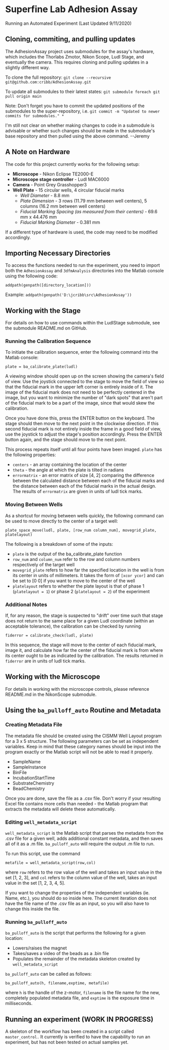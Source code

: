 # Superfine Lab Adhesion Assay
Running an Automated Experiment (Last Updated 9/11/2020)

## Cloning, commiting, and pulling updates
The AdhesionAssay project uses submodules for the assay's hardware, which includes the Thorlabs Zmotor, Nikon Scope, Ludl Stage, and eventually the camera. This requires cloning and pulling updates in a slightly different way.

To clone the full repository: `git clone --recursive git@github.com:cribb/AdhesionAssay.git`

To update all submodules to their latest states: `git submodule foreach git pull origin main`

Note: Don't forget you have to commit the updated positions of the submodules to the super-repository, i.e. `git commit -m "Updated to newer commits for submodules." *`

I'm still not clear on whether making changes to code in a submodule is advisable or whether such changes should be made in the submodule's base repository and then pulled using the above command. --Jeremy

## A Note on Hardware

The code for this project currently works for the following setup:

- **Microscope** - Nikon Eclipse TE2000-E
- **Microscope stage controller** - Ludl MAC6000
- **Camera** - Point Grey Grasshopper3
- **Well Plate** - 15 circular wells, 4 circular fiducial marks
	- _Well Diameter_ - 8.8 mm
	- _Plate Dimension_ - 3 rows (11.79 mm between well centers), 5 columns (16.2 mm between well centers)
	- _Fiducial Marking Spacing (as measured from their centers)_ - 69.6 mm x 44.476 mm 
	- _Fiducial Marking Diameter_ - 0.381 mm
	
If a different type of hardware is used, the code may need to be modified accordingly.

## Importing Necessary Directories

To access the functions needed to run the experiment, you need to import both the `AdhesionAssay` and `3dfmAnalysis` directories into the Matlab console 
using the following code:

`addpath(genpath([directory_location]))`

Example: `addpath(genpath('D:\jcribb\src\AdhesionAssay'))`


## Working with the Stage

For details on how to use commands within the LudlStage submodule, see the submodule README.md on GitHub.

### Running the Calibration Sequence

To initiate the calibration sequence, enter the following command into the Matlab console:

`plate = ba_calibrate_plate(ludl)`

A viewing window should open up on the screen showing the camera's field of view. Use the joystick connected to the stage to move the field of view so 
that the fiducial mark in the upper left corner is entirely inside of it. The image of the fiducial mark does not need to be perfectly centered in the 
image, but you want to minimize the number of "dark spots" that aren't part of the fiducial mark to be a part of the image, since that would skew the
calibration. 

Once you have done this, press the ENTER button on the keyboard. The stage should then move to the next point in the clockwise direction. If this 
second fiducial mark is not entirely inside the frame in a good field of view, use the joystick to adjust the stage's position accordingly. Press the 
ENTER button again, and the stage should move to the next point.

This process repeats itself until all four points have been imaged. `plate` has the following properties:

- `centers` - an array containing the location of the center
- `theta` - the angle at which the plate is tilted in radians
- `errormatrix` - an error matrix of size [4, 2] comparing the difference between the calculated distance between each of the fiducial marks and 
the distance between each of the fiducial marks in the actual design. The results of `errormatrix` are given in units of ludl tick marks. 


### Moving Between Wells

As a shortcut for moving between wells quickly, the following command can be used to move directly to the center of a target well:

`plate_space_move(ludl, plate, [row_num column_num], movegrid_plate, platelayout)`

The following is a breakdown of some of the inputs:

- `plate` is the output of the ba_calibrate_plate function
- `row_num` and `column_num` refer to the row and column numbers respectively of the target well
- `movegrid_plate` refers to how far the specified location in the well is from its center in units of millimeters. It takes the form of `[xcor ycor]`
and can be set to [0 0] if you want to move to the center of the well
- `platelayout` refers to whether the plate layout is that of phase 1 (`platelayout = 1`) or phase 2 (`platelayout = 2`) of the experiment

### Additional Notes

If, for any reason, the stage is suspected to "drift" over time such that stage does not return to the same place for a given Ludl coordinate 
(within an acceptable tolerance), the calibration can be checked by running

`fiderror = calibrate_check(ludl, plate)`

In this sequence, the stage will move to the center of each fiducial mark, image it, and calculate how far the center of the fiducial mark is 
from where its center ought to be as indicated by the calibration. The results returned in `fiderror` are in units of ludl tick marks.

## Working with the Microscope

For details in working with the microscope controls, please reference README.md in the NikonScope submodule.

## Using the `ba_pulloff_auto` Routine and Metadata

### Creating Metadata File

The metadata file should be created using the CISMM Well Layout program for a 3 x 5 structure. The following parameters can be set as independent variables. 
Keep in mind that these category names should be input into the program exactly or the Matlab script will not be able to read it properly.

- SampleName
- SampleInstance
- BinFile
- IncubationStartTime
- SubstrateChemistry
- BeadChemistry

Once you are done, save the file as a .csv file. Don't worry if your resulting Excel file contains more cells than needed - the Matlab program that extracts 
the metadata will delete these automatically.

### Editing `well_metadata_script`

`well_metadata_script` is the Matlab script that parses the metadata from the .csv file for a given well, adds additional constant metadata, and then saves 
all of it as a .m file. `ba_pulloff_auto` will require the output .m file to run.

To run this script, use the command

`metafile = well_metadata_script(row,col)`

where `row` refers to the row value of the well and takes an input value in the set [1, 2, 3], and `col` refers to the column value of the well, takes an input 
value in the set [1, 2, 3, 4, 5].

If you want to change the properties of the independent variables (ie. Name, etc.), you should do so inside here. The current iteration does not have the file name of the .csv file 
as an input, so you will also have to change this inside the file.

### Running `ba_pulloff_auto`

`ba_pulloff_auto` is the script that performs the following for a given location:

- Lowers/raises the magnet
- Takes/saves a video of the beads as a .bin file
- Populates the remainder of the metadata skeleton created by `well_metadata_script`

`ba_pulloff_auto` can be called as follows:

`ba_pulloff_auto(h, filename,exptime, metafile)`

where `h` is the handle of the z-motor, `filename` is the file name for the new, completely populated metadata file, and `exptime` is the exposure time in milliseconds.

## Running an experiment (WORK IN PROGRESS)

A skeleton of the workflow has been created in a script called `master_control.` It currently is verified to have the capability to run an experiment, but has not been
tested on actual samples yet.
